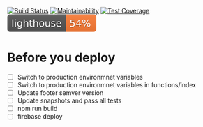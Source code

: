[![Build Status](https://travis-ci.org/CryptoMinerWorld/auction.svg?branch=master)](https://travis-ci.org/CryptoMinerWorld/auction) [![Maintainability](https://api.codeclimate.com/v1/badges/7ec2f57cecfec0b2ae4c/maintainability)](https://codeclimate.com/github/CryptoMinerWorld/auction/maintainability) [![Test Coverage](https://api.codeclimate.com/v1/badges/7ec2f57cecfec0b2ae4c/test_coverage)](https://codeclimate.com/github/CryptoMinerWorld/auction/test_coverage) ![Averaged Lighthouse score](./lighthouse.svg)

# Before you deploy

- [ ] Switch to production environmnet variables
- [ ] Switch to production environmnet variables in functions/index
- [ ] Update footer semver version
- [ ] Update snapshots and pass all tests
- [ ] npm run build
- [ ] firebase deploy
